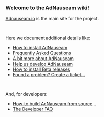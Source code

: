 ### Welcome to the AdNauseam wiki!

[Adnauseam.io](http://adnauseam.io) is the main site for the project.

&nbsp;

Here we document additional details like:

- [How to install AdNauseam](https://github.com/dhowe/AdNauseam/wiki/FAQ#how-do-i-install-adnauseam)
- [Frequently Asked Questions](https://github.com/dhowe/AdNauseam/wiki/FAQ)
- [A bit more about AdNauseam](https://github.com/dhowe/AdNauseam/wiki/About-AdNauseum)
- [Help us develop AdNauseam](https://github.com/dhowe/AdNauseam/wiki/Building-AdNauseam-from-source-(for-developers))
- [How to install Beta releases](https://github.com/dhowe/AdNauseam/wiki/Installing-AdNauseam)
- [Found a problem? Create a ticket...](https://github.com/dhowe/AdNauseam/issues)

&nbsp;

And, for developers:

- [How-to build AdNauseam from source](https://github.com/dhowe/AdNauseam/wiki/Building-AdNauseam-from-source-(for-developers))...
- [The Developer FAQ](https://github.com/dhowe/AdNauseam/wiki/Developer-FAQ)

&nbsp;

